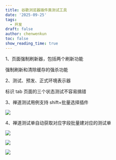 ```yaml
---
title: 谷歌浏览器插件类测试工具
date: '2025-09-25'
tags:
  - 开发
draft: false
author: chenwenkun
toc: false
show_reading_time: true
---
```

1、页面强制刷新器，包括两个刷新功能

强制刷新和清除缓存的强杀功能

2、测试、预发、正式环境表示器

标识 tab 页面的三个状态测试不容易搞错

3、禅道测试用例支持 shift+批量选择插件

![](https://prod-files-secure.s3.us-west-2.amazonaws.com/c205fb54-92b2-4987-8be3-972b67d27acc/7ca8990d-2ef0-4ad6-8256-c807dbb8b3d5/image.png?X-Amz-Algorithm=AWS4-HMAC-SHA256&X-Amz-Content-Sha256=UNSIGNED-PAYLOAD&X-Amz-Credential=ASIAZI2LB466ZOGKNWFB%2F20251026%2Fus-west-2%2Fs3%2Faws4_request&X-Amz-Date=20251026T061451Z&X-Amz-Expires=3600&X-Amz-Security-Token=IQoJb3JpZ2luX2VjEMr%2F%2F%2F%2F%2F%2F%2F%2F%2F%2FwEaCXVzLXdlc3QtMiJHMEUCIBM%2FygQuExbbdA36pVhWOyDyP%2BMkSj6hRoYH7ddbu43IAiEAgDIkG4dpDyagii7vhwWLpcgQwngue82GcSlKtQcnayoqiAQIg%2F%2F%2F%2F%2F%2F%2F%2F%2F%2F%2FARAAGgw2Mzc0MjMxODM4MDUiDCi5JeKDGVUAWu28xircA4CBbr6Nk9jwtFVwMXF3vQpAzq2REX1AmHJzTGWeHqvshHsm4R8bqjPnbwPdMVCmywiej5M%2BuRVPYjkPKQ3R1geiVOxw4XHJLPhY%2BA65CS1YlvdVXwhgEHHYDVd4XZVUCJAFN43liFf7wcP%2BRyRbRrIDeeohtbzmgHbCKtamUAecXAwDBPODQoz80voBYl%2FqrvgXGBard3C34h%2FVlYF36wc2dUgGiJW8WFsbvUqaoPc2M2BRSatS5Bem7MX5O9StFc09GrNWzNuVMIJllcjMoUAOSVzxqtDwgOD9R7V9TSK%2BWJNHZSu5qaz6fcG1K5RJFU6VQNfcIWSIVgd%2BZk5eetJhpTED0L37iGYqzR38CAUrtgNMkYqbL1UQEprCH1UXnJaotBV7U0MMBYiNhjUr8IIiRpl%2BxqCfYuoOsboCk6jcWFIxmv74%2Bza7MvjHZ8XGHZWstIn0JWUw6TQsMx%2FR1xYJEEugE5zgJukdjrvbH3Lnf383MQmep0T6VxllzlEoZ14xJxA%2FFGyio0FYzJjejlSMXTs592lM5pT0BIn8Rl7H%2BVO0Hovh6V%2FC4OceLuUDMQtBsrAo1TXlSBjFpemHNjrsPpY4UIz4dRcsnCcdLJqmwLHSu2NdRazmHNEhMLSE9scGOqUBlSbgeTCm1dyjAlqXKwEatYOdYJ5j7j2imQZZkQN87%2FpoJjMNreTuXWg3zmoL%2F61L9nWAqHALCaLOsjxpM5ANaZ7bzFdCexUQIcyWXb6chS6fj1ekDVsx7eVDjHm0hgZF6IfTKcvRgY3X2SieacjhM9BZs5KhmRKT4puYxw5KyJOygKUrXUkg%2BoOBPxExRe8dLx%2B31GqJUj4%2FOw4XVhu%2FSRt4Kkhq&X-Amz-Signature=4cf000c0a5ca008aa3481cf8cb1e2123eb0e6d440f236898d98b4f1f534c24f1&X-Amz-SignedHeaders=host&x-amz-checksum-mode=ENABLED&x-id=GetObject)

4、禅道测试单自动获取对应字段批量建对应的测试单

![](https://prod-files-secure.s3.us-west-2.amazonaws.com/c205fb54-92b2-4987-8be3-972b67d27acc/1ea39b01-dd1c-4a56-bb09-4fe87447f5c7/image.png?X-Amz-Algorithm=AWS4-HMAC-SHA256&X-Amz-Content-Sha256=UNSIGNED-PAYLOAD&X-Amz-Credential=ASIAZI2LB466ZOGKNWFB%2F20251026%2Fus-west-2%2Fs3%2Faws4_request&X-Amz-Date=20251026T061451Z&X-Amz-Expires=3600&X-Amz-Security-Token=IQoJb3JpZ2luX2VjEMr%2F%2F%2F%2F%2F%2F%2F%2F%2F%2FwEaCXVzLXdlc3QtMiJHMEUCIBM%2FygQuExbbdA36pVhWOyDyP%2BMkSj6hRoYH7ddbu43IAiEAgDIkG4dpDyagii7vhwWLpcgQwngue82GcSlKtQcnayoqiAQIg%2F%2F%2F%2F%2F%2F%2F%2F%2F%2F%2FARAAGgw2Mzc0MjMxODM4MDUiDCi5JeKDGVUAWu28xircA4CBbr6Nk9jwtFVwMXF3vQpAzq2REX1AmHJzTGWeHqvshHsm4R8bqjPnbwPdMVCmywiej5M%2BuRVPYjkPKQ3R1geiVOxw4XHJLPhY%2BA65CS1YlvdVXwhgEHHYDVd4XZVUCJAFN43liFf7wcP%2BRyRbRrIDeeohtbzmgHbCKtamUAecXAwDBPODQoz80voBYl%2FqrvgXGBard3C34h%2FVlYF36wc2dUgGiJW8WFsbvUqaoPc2M2BRSatS5Bem7MX5O9StFc09GrNWzNuVMIJllcjMoUAOSVzxqtDwgOD9R7V9TSK%2BWJNHZSu5qaz6fcG1K5RJFU6VQNfcIWSIVgd%2BZk5eetJhpTED0L37iGYqzR38CAUrtgNMkYqbL1UQEprCH1UXnJaotBV7U0MMBYiNhjUr8IIiRpl%2BxqCfYuoOsboCk6jcWFIxmv74%2Bza7MvjHZ8XGHZWstIn0JWUw6TQsMx%2FR1xYJEEugE5zgJukdjrvbH3Lnf383MQmep0T6VxllzlEoZ14xJxA%2FFGyio0FYzJjejlSMXTs592lM5pT0BIn8Rl7H%2BVO0Hovh6V%2FC4OceLuUDMQtBsrAo1TXlSBjFpemHNjrsPpY4UIz4dRcsnCcdLJqmwLHSu2NdRazmHNEhMLSE9scGOqUBlSbgeTCm1dyjAlqXKwEatYOdYJ5j7j2imQZZkQN87%2FpoJjMNreTuXWg3zmoL%2F61L9nWAqHALCaLOsjxpM5ANaZ7bzFdCexUQIcyWXb6chS6fj1ekDVsx7eVDjHm0hgZF6IfTKcvRgY3X2SieacjhM9BZs5KhmRKT4puYxw5KyJOygKUrXUkg%2BoOBPxExRe8dLx%2B31GqJUj4%2FOw4XVhu%2FSRt4Kkhq&X-Amz-Signature=02f40c3f0ceb3aaa61e6b0d3bda3eaa62a93b38a3b24ff359b66b2e51e99e1f2&X-Amz-SignedHeaders=host&x-amz-checksum-mode=ENABLED&x-id=GetObject)

![](https://prod-files-secure.s3.us-west-2.amazonaws.com/c205fb54-92b2-4987-8be3-972b67d27acc/fa727f1d-546c-42aa-9508-d8d3d1275bcd/image.png?X-Amz-Algorithm=AWS4-HMAC-SHA256&X-Amz-Content-Sha256=UNSIGNED-PAYLOAD&X-Amz-Credential=ASIAZI2LB466ZOGKNWFB%2F20251026%2Fus-west-2%2Fs3%2Faws4_request&X-Amz-Date=20251026T061451Z&X-Amz-Expires=3600&X-Amz-Security-Token=IQoJb3JpZ2luX2VjEMr%2F%2F%2F%2F%2F%2F%2F%2F%2F%2FwEaCXVzLXdlc3QtMiJHMEUCIBM%2FygQuExbbdA36pVhWOyDyP%2BMkSj6hRoYH7ddbu43IAiEAgDIkG4dpDyagii7vhwWLpcgQwngue82GcSlKtQcnayoqiAQIg%2F%2F%2F%2F%2F%2F%2F%2F%2F%2F%2FARAAGgw2Mzc0MjMxODM4MDUiDCi5JeKDGVUAWu28xircA4CBbr6Nk9jwtFVwMXF3vQpAzq2REX1AmHJzTGWeHqvshHsm4R8bqjPnbwPdMVCmywiej5M%2BuRVPYjkPKQ3R1geiVOxw4XHJLPhY%2BA65CS1YlvdVXwhgEHHYDVd4XZVUCJAFN43liFf7wcP%2BRyRbRrIDeeohtbzmgHbCKtamUAecXAwDBPODQoz80voBYl%2FqrvgXGBard3C34h%2FVlYF36wc2dUgGiJW8WFsbvUqaoPc2M2BRSatS5Bem7MX5O9StFc09GrNWzNuVMIJllcjMoUAOSVzxqtDwgOD9R7V9TSK%2BWJNHZSu5qaz6fcG1K5RJFU6VQNfcIWSIVgd%2BZk5eetJhpTED0L37iGYqzR38CAUrtgNMkYqbL1UQEprCH1UXnJaotBV7U0MMBYiNhjUr8IIiRpl%2BxqCfYuoOsboCk6jcWFIxmv74%2Bza7MvjHZ8XGHZWstIn0JWUw6TQsMx%2FR1xYJEEugE5zgJukdjrvbH3Lnf383MQmep0T6VxllzlEoZ14xJxA%2FFGyio0FYzJjejlSMXTs592lM5pT0BIn8Rl7H%2BVO0Hovh6V%2FC4OceLuUDMQtBsrAo1TXlSBjFpemHNjrsPpY4UIz4dRcsnCcdLJqmwLHSu2NdRazmHNEhMLSE9scGOqUBlSbgeTCm1dyjAlqXKwEatYOdYJ5j7j2imQZZkQN87%2FpoJjMNreTuXWg3zmoL%2F61L9nWAqHALCaLOsjxpM5ANaZ7bzFdCexUQIcyWXb6chS6fj1ekDVsx7eVDjHm0hgZF6IfTKcvRgY3X2SieacjhM9BZs5KhmRKT4puYxw5KyJOygKUrXUkg%2BoOBPxExRe8dLx%2B31GqJUj4%2FOw4XVhu%2FSRt4Kkhq&X-Amz-Signature=fbb1fc635576638605768e9710d23b305c24ab3fe0a8e39e6dc306d7c8606dba&X-Amz-SignedHeaders=host&x-amz-checksum-mode=ENABLED&x-id=GetObject)

![](https://prod-files-secure.s3.us-west-2.amazonaws.com/c205fb54-92b2-4987-8be3-972b67d27acc/2a374ca8-3be3-4978-8ee1-2331f1db0267/image.png?X-Amz-Algorithm=AWS4-HMAC-SHA256&X-Amz-Content-Sha256=UNSIGNED-PAYLOAD&X-Amz-Credential=ASIAZI2LB466ZOGKNWFB%2F20251026%2Fus-west-2%2Fs3%2Faws4_request&X-Amz-Date=20251026T061451Z&X-Amz-Expires=3600&X-Amz-Security-Token=IQoJb3JpZ2luX2VjEMr%2F%2F%2F%2F%2F%2F%2F%2F%2F%2FwEaCXVzLXdlc3QtMiJHMEUCIBM%2FygQuExbbdA36pVhWOyDyP%2BMkSj6hRoYH7ddbu43IAiEAgDIkG4dpDyagii7vhwWLpcgQwngue82GcSlKtQcnayoqiAQIg%2F%2F%2F%2F%2F%2F%2F%2F%2F%2F%2FARAAGgw2Mzc0MjMxODM4MDUiDCi5JeKDGVUAWu28xircA4CBbr6Nk9jwtFVwMXF3vQpAzq2REX1AmHJzTGWeHqvshHsm4R8bqjPnbwPdMVCmywiej5M%2BuRVPYjkPKQ3R1geiVOxw4XHJLPhY%2BA65CS1YlvdVXwhgEHHYDVd4XZVUCJAFN43liFf7wcP%2BRyRbRrIDeeohtbzmgHbCKtamUAecXAwDBPODQoz80voBYl%2FqrvgXGBard3C34h%2FVlYF36wc2dUgGiJW8WFsbvUqaoPc2M2BRSatS5Bem7MX5O9StFc09GrNWzNuVMIJllcjMoUAOSVzxqtDwgOD9R7V9TSK%2BWJNHZSu5qaz6fcG1K5RJFU6VQNfcIWSIVgd%2BZk5eetJhpTED0L37iGYqzR38CAUrtgNMkYqbL1UQEprCH1UXnJaotBV7U0MMBYiNhjUr8IIiRpl%2BxqCfYuoOsboCk6jcWFIxmv74%2Bza7MvjHZ8XGHZWstIn0JWUw6TQsMx%2FR1xYJEEugE5zgJukdjrvbH3Lnf383MQmep0T6VxllzlEoZ14xJxA%2FFGyio0FYzJjejlSMXTs592lM5pT0BIn8Rl7H%2BVO0Hovh6V%2FC4OceLuUDMQtBsrAo1TXlSBjFpemHNjrsPpY4UIz4dRcsnCcdLJqmwLHSu2NdRazmHNEhMLSE9scGOqUBlSbgeTCm1dyjAlqXKwEatYOdYJ5j7j2imQZZkQN87%2FpoJjMNreTuXWg3zmoL%2F61L9nWAqHALCaLOsjxpM5ANaZ7bzFdCexUQIcyWXb6chS6fj1ekDVsx7eVDjHm0hgZF6IfTKcvRgY3X2SieacjhM9BZs5KhmRKT4puYxw5KyJOygKUrXUkg%2BoOBPxExRe8dLx%2B31GqJUj4%2FOw4XVhu%2FSRt4Kkhq&X-Amz-Signature=6b4c012bf9ea3bab5479f6280acaabb9ab0d5835ebc24e6f980a373314e3c58d&X-Amz-SignedHeaders=host&x-amz-checksum-mode=ENABLED&x-id=GetObject)
